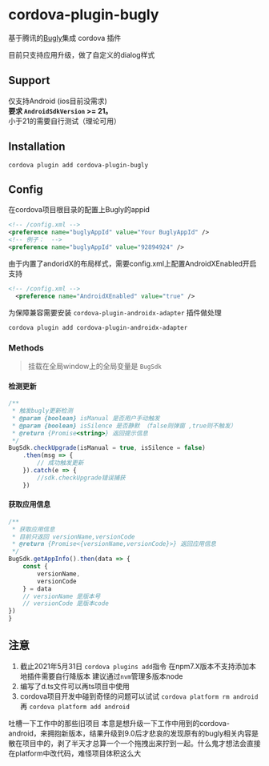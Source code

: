 # cordova-plugin-bugly

基于腾讯的[Bugly](https://bugly.qq.com/v2/index)集成 cordova 插件

目前只支持应用升级，做了自定义的dialog样式

## Support

仅支持Android (ios目前没需求)  
**要求 `AndroidSdkVersion` \>= 21。**    
 小于21的需要自行测试（理论可用）

## Installation

    cordova plugin add cordova-plugin-bugly

## Config

在cordova项目根目录的配置上Bugly的appid

``` xml
<!-- /config.xml -->
<preference name="buglyAppId" value="Your BuglyAppId" />
<!-- 例子：  -->
<preference name="buglyAppId" value="92894924" />

```

由于内置了andoridX的布局样式，需要config.xml上配置AndroidXEnabled开启支持

``` xml
<!-- /config.xml -->
  <preference name="AndroidXEnabled" value="true" />
```

为保障兼容需要安装 `cordova-plugin-androidx-adapter` 插件做处理

    cordova plugin add cordova-plugin-androidx-adapter

### Methods

> 挂载在全局window上的全局变量是 `BugSdk`

#### 检测更新

``` js
/**
 * 触发bugly更新检测
 * @param {boolean} isManual 是否用户手动触发
 * @param {boolean} isSilence 是否静默 （false则弹窗 ,true则不触发）
 * @return {Promise<string>} 返回提示信息
 */
BugSdk.checkUpgrade(isManual = true, isSilence = false)
    .then(msg => {
        // 成功触发更新
    }).catch(e => {
        //sdk.checkUpgrade错误捕获
    })
```

#### 获取应用信息

``` js
/**
 * 获取应用信息
 * 目前只返回 versionName,versionCode
 * @return {Promise<{versionName,versionCode}>} 返回应用信息
 */
BugSdk.getAppInfo().then(data => {
    const {
        versionName,
        versionCode
    } = data
    // versionName 是版本号
    // versionCode 是版本code
})
}
```

## 注意

1. 截止2021年5月31日 `cordova plugins add`指令 在npm7.X版本不支持添加本地插件需要自行降版本 建议通过`nvm`管理多版本node
2. 编写了d.ts文件可以再ts项目中使用
3. cordova项目开发中碰到奇怪的问题可以试试 `cordova platform rm android` 再 `cordova platform add android`

吐槽一下工作中的那些旧项目
本意是想升级一下工作中用到的cordova-android，来拥抱新版本，结果升级到9.0后才悲哀的发现原有的bugly相关内容是散在项目中的，剥了半天才总算一个一个拖拽出来拧到一起。什么鬼才想法会直接在platform中改代码，难怪项目体积这么大

